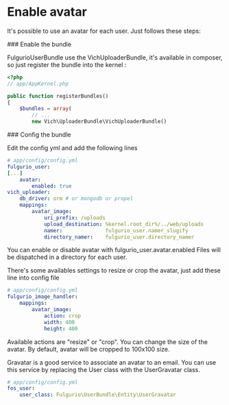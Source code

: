 Enable avatar
========================

It's possible to use an avatar for each user. Just follows these steps:

### Enable the bundle

FulgurioUserBundle use the VichUploaderBundle, it's available in composer, so
just register the bundle into the kernel :

``` php
<?php
// app/AppKernel.php

public function registerBundles()
{
    $bundles = array(
        // ...
        new Vich\UploaderBundle\VichUploaderBundle()
```

### Config the bundle

Edit the config yml and add the following lines

``` yaml
# app/config/config.yml
fulgurio_user:
[...]
    avatar:
        enabled: true
vich_uploader:
    db_driver: orm # or mongodb or propel
    mappings:
        avatar_image:
            uri_prefix: /uploads
            upload_destination: %kernel.root_dir%/../web/uploads
            namer:              fulgurio_user.namer_slugify
            directory_namer:    fulgurio_user.directory_namer
```

You can enable or disable avatar with fulgurio_user.avatar.enabled
Files will be dispatched in a directory for each user.

There's some availables settings to resize or crop the avatar, just add these
line into config file

``` yaml
# app/config/config.yml
fulgurio_image_handler:
    mappings:
        avatar_image:
            action: crop
            width: 400
            height: 400
```

Available actions are "resize" or "crop". You can change the size of the avatar.
By default, avatar will be cropped to 100x100 size.


Gravatar is a good service to associate an avatar to an email. You can use this
service by replacing the User class with the UserGravatar class.
``` yaml
# app/config/config.yml
fos_user:
    user_class: Fulgurio\UserBundle\Entity\UserGravatar
```